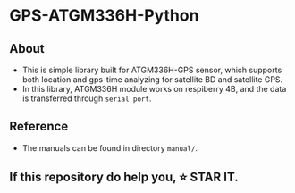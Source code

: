 # GPS-ATGM336H-Python

## About

- This is simple library built for ATGM336H-GPS sensor, which supports both location and gps-time analyzing for satellite BD and satellite GPS.
- In this library, ATGM336H module works on respiberry 4B, and the data is transferred through `serial port`. 

## Reference
 - The manuals can be found in directory `manual/`.

## If this repository do help you, :star: STAR IT. 
